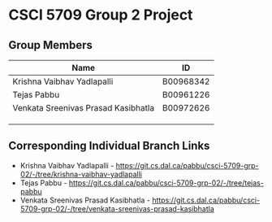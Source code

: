 # CSCI 5709 Group 2 Project

## Group Members

| Name                                | ID        |
| ----------------------------------- | --------- |
| Krishna Vaibhav Yadlapalli          | B00968342 |
| Tejas Pabbu                         | B00961226 |
| Venkata Sreenivas Prasad Kasibhatla | B00972626 |
|                                     |           |
|                                     |           |
|                                     |           |

## Corresponding Individual Branch Links

- Krishna Vaibhav Yadlapalli - https://git.cs.dal.ca/pabbu/csci-5709-grp-02/-/tree/krishna-vaibhav-yadlapalli
- Tejas Pabbu - https://git.cs.dal.ca/pabbu/csci-5709-grp-02/-/tree/tejas-pabbu
- Venkata Sreenivas Prasad Kasibhatla - https://git.cs.dal.ca/pabbu/csci-5709-grp-02/-/tree/venkata-sreenivas-prasad-kasibhatla
